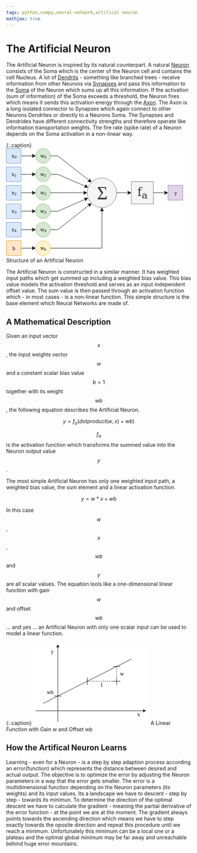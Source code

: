 ```yaml
---
tags: python,numpy,neural-network,artifical neuron
mathjax: true
---
```

# The Artificial Neuron

The Artificial Neuron is inspired by its natural counterpart.
A natural [Neuron](https://en.wikipedia.org/wiki/Neuron) consists of the Soma which is the center of the Neuron cell and contains the cell Nucleus.
A lot of [Dendrits](https://en.wikipedia.org/wiki/Dendrite) - something like branched trees - receive information from other Neurons via [Synapses](https://en.wikipedia.org/wiki/Synapse) and pass this information to the [Soma](https://en.wikipedia.org/wiki/Soma_(biology)) of the Neuron which sums up all this information.
If the activation (sum of information) of the Soma exceeds a threshold, the Neuron fires which means it sends this activation energy through the [Axon](https://en.wikipedia.org/wiki/Axon).
The Axon is a long isolated connector to Synapses which again connect to other Neurons Dendrites or directly to a Neurons Soma.
The Synapses and Dendrides have different connectivity strengths and therefore operate like information transportation weights.
The fire rate (spike rate) of a Neuron depends on the Soma activation in a non-linear way.

{:.caption}
![artificial neuron structure](/assets/images/artificial_neuron.png)
Structure of an Artificial Neuron

The Artificial Neuron is constructed in a similar manner.
It has weighted input paths which get summed up including a weighted bias value.
This bias value models the activation threshold and serves as an input independent offset value.
The sum value is then passed through an activation function which - in most cases - is a non-linear function.
This simple structure is the base element which Neural Networks are made of.

## A Mathematical Description

Given an input vector $$x$$, the input weights vector $$w$$ and a constant scalar bias value $$b = 1$$ together with its weight $$wb$$, the following equation describes the Artificial Neuron.

$$y = f_a(dotproduct(w, x) + wb)$$

$$f_a$$ is the activation function which transforms the summed value into the Neuron output value $$y$$.

The most simple Artificial Neuron has only one weighted input path, a weighted bias value, the sum element and a linear activation function.

$$y = w * x + wb$$

In this case $$w$$, $$x$$, $$wb$$ and $$y$$ are all scalar values.
The equation lools like a one-dimensional linear function with gain $$w$$ and offset $$wb$$ ... and yes ... an Artificial Neuron with only one scalar input can be used to model a linear function.

{:.caption}
![linear function](assets/images/linear_function.png)
A Linear Function with Gain w and Offset wb

## How the Artifical Neuron Learns

Learning - even for a Neuron - is a step by step adaption process according an error(function) which represents the distance between desired and actual output.
The objective is to optimize the error by adjusting the Neuron parameters in a way that the error gets smaller.
The error is a multidimensional function depending on the Neuron parameters (its weights) and its input values.
Its a landscape we have to descent - step by step - towards its minimun.
To determine the direction of the optimal descent we have to calculate the gradient - meaning the partial derivative of the error function - at the point we are at the moment.
The gradient always points towards the ascending direction which means we have to step exactly towards the oposite direction and repeat this procedure until we reach a minimum.
Unfortunately this minimum can be a local one or a plateau and the optimal global minimum may be far away and unreachable behind huge error mountains.

